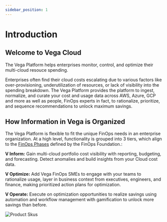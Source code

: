 ```yaml
---
sidebar_position: 1
---
```


# Introduction
## Welcome to Vega Cloud 

The Vega Platform helps enterprises monitor, control, and optimize their multi-cloud resouce spending. 

Enterprises often find their cloud costs escalating due to various factors like over-provisioning, underutilization of resources, or lack of visibility into the spending breakdown. The Vega Platform provides the platform to ingest, normalize, and curate your cost and usage data across AWS, Azure, GCP and more as well as people, FinOps experts in fact, to rationalize, prioritize, and sequence recommendations to unlock maximum savings.

## How Information in Vega is Organized

The Vega Platform is flexible to fit the unique FinOps needs in an enterprise organization. At a high level, functionality is grouped into 3 tiers, which align to the [FinOps Phases](https://www.finops.org/framework/phases/) defined by the FinOps Foundation.:

**V Inform:**
Gain multi-cloud portfolio cost visibility with reporting, budgeting, and forecasting. Detect anomalies and build insights from your Cloud cost data.

**V Optimize:**
Add Vega FinOps SMEs to engage with your teams to rationalize usage, layer in business context from executives, engineers, and finance, making  prioritized action plans for optimization.

**V Operate:**
Execute on optimization opportunities to realize savings using automation and workflow management with gamification to unlock more savings than before.

![Product Skus](/img/plans.png)


